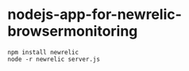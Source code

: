 # nodejs-app-for-newrelic-browsermonitoring
```
npm install newrelic
node -r newrelic server.js
```
